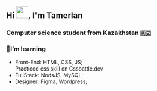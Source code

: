 ## Hi <img src="https://github.com/blackcater/blackcater/raw/main/images/Hi.gif" height="32"/>, I'm Tamerlan 
### Computer science student from Kazakhstan 🇰🇿

### 🌱I’m learning
* Front-End: HTML, CSS, JS;
<br> Practiced css skill on Cssbattle.dev
* FullStack: NodsJS, MySQL;
* Designer: Figma, Wordpress;






<!--
**Daggama/Daggama** is a ✨ _special_ ✨ repository because its `README.md` (this file) appears on your GitHub profile.

Here are some ideas to get you started:

- 🔭 I’m currently working on ...
- 🌱 I’m currently learning ...
- 👯 I’m looking to collaborate on ...
- 🤔 I’m looking for help with ...
- 💬 Ask me about ...
- 📫 How to reach me: ...
- 😄 Pronouns: ...
- ⚡ Fun fact: ...
-->

